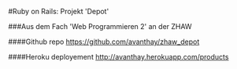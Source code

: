 #Ruby on Rails: Projekt 'Depot'

###Aus dem Fach 'Web Programmieren 2' an der ZHAW


####Github repo
https://github.com/avanthay/zhaw_depot

####Heroku deployement
http://avanthay.herokuapp.com/products